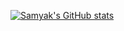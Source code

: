 [![Samyak's GitHub stats](https://github-readme-stats.vercel.app/api?username=samyakOO7&show_icons=true&bg_color=FFFFFF&text_color=AA00FF&title_color=FF0000)](https://github.com/samyakOO7/github-readme-stats)
